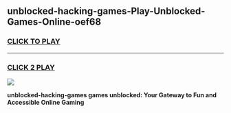 
## unblocked-hacking-games-Play-Unblocked-Games-Online-oef68
<h3>
<a href="https://premium76.site?title=unblocked-hacking-games&ref=25A">CLICK TO PLAY</a></h3>
<hr>

<h3>
<a href="https://premium76.site?title=unblocked-hacking-games&ref=25A">CLICK 2 PLAY</a>
  
</h3>

<a href="https://premium76.site?title=unblocked-hacking-games&ref=25A"><img src="https://clearcache.store/games.png"></a>


**unblocked-hacking-games games unblocked: Your Gateway to Fun and Accessible Online Gaming**
